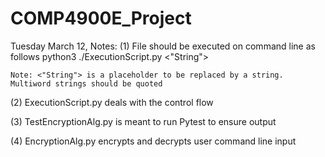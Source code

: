 # COMP4900E_Project

Tuesday March 12, Notes:
(1) File should be executed on command line as follows
        python3 ./ExecutionScript.py <"String">

    Note: <"String"> is a placeholder to be replaced by a string. Multiword strings should be quoted

(2) ExecutionScript.py deals with the control flow

(3) TestEncryptionAlg.py is meant to run Pytest to ensure output

(4) EncryptionAlg.py encrypts and decrypts user command line input